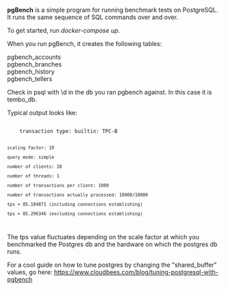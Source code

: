 <b>pgBench</b> is a simple program for running benchmark tests on PostgreSQL. It runs the same sequence of SQL commands over and over.

To get started, run <i>docker-compose up</i>.

When you run pgBench, it creates the following tables:

pgbench_accounts   
pgbench_branches   
pgbench_history   
pgbench_tellers    

Check in psql with \d in the db you ran pgbench against. In this case it is tembo_db.

Typical output looks like:

<code>
    transaction type: builtin: TPC-B 

    scaling factor: 10

    query mode: simple

    number of clients: 10

    number of threads: 1

    number of transactions per client: 1000

    number of transactions actually processed: 10000/10000

    tps = 85.184871 (including connections establishing)

    tps = 85.296346 (excluding connections establishing)

</code>

The tps value fluctuates depending on the scale factor at which you benchmarked the Postgres db and the hardware on which the postgres db runs.

For a cool guide on how to tune postgres by changing the "shared_buffer" values, go here: https://www.cloudbees.com/blog/tuning-postgresql-with-pgbench